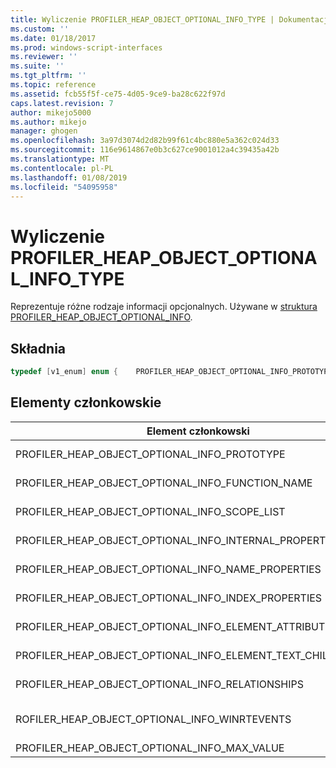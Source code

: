 ```yaml
---
title: Wyliczenie PROFILER_HEAP_OBJECT_OPTIONAL_INFO_TYPE | Dokumentacja firmy Microsoft
ms.custom: ''
ms.date: 01/18/2017
ms.prod: windows-script-interfaces
ms.reviewer: ''
ms.suite: ''
ms.tgt_pltfrm: ''
ms.topic: reference
ms.assetid: fcb55f5f-ce75-4d05-9ce9-ba28c622f97d
caps.latest.revision: 7
author: mikejo5000
ms.author: mikejo
manager: ghogen
ms.openlocfilehash: 3a97d3074d2d82b99f61c4bc880e5a362c024d33
ms.sourcegitcommit: 116e9614867e0b3c627ce9001012a4c39435a42b
ms.translationtype: MT
ms.contentlocale: pl-PL
ms.lasthandoff: 01/08/2019
ms.locfileid: "54095958"
---
```

# <a name="profilerheapobjectoptionalinfotype-enumeration"></a>Wyliczenie PROFILER_HEAP_OBJECT_OPTIONAL_INFO_TYPE
Reprezentuje różne rodzaje informacji opcjonalnych. Używane w [struktura PROFILER_HEAP_OBJECT_OPTIONAL_INFO](../../winscript/reference/profiler-heap-object-optional-info-structure.md).  
  
## <a name="syntax"></a>Składnia  
  
```cpp
typedef [v1_enum] enum {    PROFILER_HEAP_OBJECT_OPTIONAL_INFO_PROTOTYPE                    = 0x00000001,    PROFILER_HEAP_OBJECT_OPTIONAL_INFO_FUNCTION_NAME                = 0x00000002,    PROFILER_HEAP_OBJECT_OPTIONAL_INFO_SCOPE_LIST                   = 0x00000003,    PROFILER_HEAP_OBJECT_OPTIONAL_INFO_INTERNAL_PROPERTY            = 0x00000004,    PROFILER_HEAP_OBJECT_OPTIONAL_INFO_NAME_PROPERTIES              = 0x00000005,    PROFILER_HEAP_OBJECT_OPTIONAL_INFO_INDEX_PROPERTIES             = 0x00000006,    PROFILER_HEAP_OBJECT_OPTIONAL_INFO_ELEMENT_ATTRIBUTES_SIZE      = 0x00000007,    PROFILER_HEAP_OBJECT_OPTIONAL_INFO_ELEMENT_TEXT_CHILDREN_SIZE   = 0x00000008,    PROFILER_HEAP_OBJECT_OPTIONAL_INFO_RELATIONSHIPS                = 0x00000009,    PROFILER_HEAP_OBJECT_OPTIONAL_INFO_WINRTEVENTS                  = 0x0000000A,    PROFILER_HEAP_OBJECT_OPTIONAL_INFO_MAX_VALUE                    = PROFILER_HEAP_OBJECT_OPTIONAL_INFO_WINRTEVENTS} PROFILER_HEAP_OBJECT_OPTIONAL_INFO_TYPE;  
```  
  
## <a name="members"></a>Elementy członkowskie  
  
|Element członkowski|Wartość|Opis|  
|------------|-----------|-----------------|  
|PROFILER_HEAP_OBJECT_OPTIONAL_INFO_PROTOTYPE|0x00000001|Informacje na temat prototypu obiektu sterty.|  
|PROFILER_HEAP_OBJECT_OPTIONAL_INFO_FUNCTION_NAME|0x00000002|Informacje na temat nazwy funkcji obiekt sterty.|  
|PROFILER_HEAP_OBJECT_OPTIONAL_INFO_SCOPE_LIST|0x00000003|Informacje o obiekcie sterty [struktura PROFILER_HEAP_OBJECT_SCOPE_LIST](../../winscript/reference/profiler-heap-object-scope-list-structure.md).|  
|PROFILER_HEAP_OBJECT_OPTIONAL_INFO_INTERNAL_PROPERTY|0x00000004|Informacje o właściwości wewnętrzny obiekt sterty.|  
|PROFILER_HEAP_OBJECT_OPTIONAL_INFO_NAME_PROPERTIES|0x00000005|Informacje o obiekcie sterty nazwa właściwości.|  
|PROFILER_HEAP_OBJECT_OPTIONAL_INFO_INDEX_PROPERTIES|0x00000006|Informacje o obiekcie sterty właściwości indeksu.|  
|PROFILER_HEAP_OBJECT_OPTIONAL_INFO_ELEMENT_ATTRIBUTES_SIZE|0x00000007|Rozmiar atrybuty, które są skojarzone z elementem modelu DOM.|  
|PROFILER_HEAP_OBJECT_OPTIONAL_INFO_ELEMENT_TEXT_CHILDREN_SIZE|0x00000008|Rozmiar dowolny tekst, który jest skojarzony z elementem dom.|  
|PROFILER_HEAP_OBJECT_OPTIONAL_INFO_RELATIONSHIPS|0x00000009|Informacje na temat relacje między obiektami sterty.|  
|ROFILER_HEAP_OBJECT_OPTIONAL_INFO_WINRTEVENTS|0x0000000A|Informacje o zdarzeniach środowiska uruchomieniowego Windows obiekt sterty.|  
|PROFILER_HEAP_OBJECT_OPTIONAL_INFO_MAX_VALUE|PROFILER_HEAP_OBJECT_OPTIONAL_INFO_WINRTEVENTS|Wartość maksymalna to wyliczenie.|